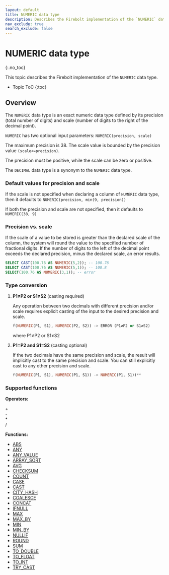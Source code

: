 ```yaml
---
layout: default
title: NUMERIC data type
description: Describes the Firebolt implementation of the `NUMERIC` data type
nav_exclude: true
search_exclude: false
---
```


# NUMERIC data type
{:.no_toc}

This topic describes the Firebolt implementation of the `NUMERIC` data type.

* Topic ToC
{:toc}

## Overview

The `NUMERIC` data type is an exact numeric data type defined by its precision (total number of digits) and scale (number of digits to the right of the decimal point). 

`NUMERIC` has two optional input parameters: `NUMERIC(precision, scale)`

The maximum precision is 38. The scale value is bounded by the precision value `(scale<=precision)`. 

The precision must be positive, while the scale can be zero or positive.

The `DECIMAL` data type is a synonym to the `NUMERIC` data type.

### Default values for precision and scale

If the scale is not specified when declaring a column of `NUMERIC` data type, then it defaults to `NUMERIC(precision, min(9, precision))`

If both the precision and scale are not specified, then it defaults to `NUMERIC(38, 9)`

### Precision vs. scale

If the scale of a value to be stored is greater than the declared scale of the column, the system will round the value to the specified number of fractional digits. If the number of digits to the left of the decimal point exceeds the declared precision, minus the declared scale, an error results.

  ```sql
  SELECT CAST(100.76 AS NUMERIC(5,2)); -- 100.76
  SELECT CAST(100.76 AS NUMERIC(5,1)); -- 100.8
  SELECT(100.76 AS NUMERIC(3,1)); -- error
  ```
### Type conversion

1. **P1≠P2 or S1≠S2** (casting required)

    Any operation between two decimals with different precision and/or scale requires explicit casting of the input to the desired precision and scale. 

    ```sql
    f(NUMERIC(P1, S1), NUMERIC(P2, S2)) -> ERROR (P1≠P2 or S1≠S2) 
    ```
    where P1≠P2 or S1≠S2


2. **P1=P2 and S1=S2** (casting optional)

    If the two decimals have the same precision and scale, the result will implicitly cast to the same precision and scale. You can still explicitly cast to any other precision and scale.
  
    ```sql
    f(NUMERIC(P1, S1), NUMERIC(P1, S1)) -> NUMERIC(P1, S1))**
    ```
 
### Supported functions

**Operators:**

+<br>
-<br>
*<br>
/<br>

**Functions:**

* [ABS](../sql-reference/functions-reference/abs.md)
* [ANY](../sql-reference/functions-reference/any.md)
* [ANY\_VALUE](../sql-reference/functions-reference/any_value.md)
* [ARRAY\_SORT](../sql-reference/functions-reference/array-sort.md)
* [AVG](../sql-reference/functions-reference/avg.md)
* [CHECKSUM](../sql-reference/functions-reference/checksum.md)
* [COUNT](../sql-reference/functions-reference/count.md)
* [CASE](../sql-reference/functions-reference/case.md)
* [CAST](../sql-reference/functions-reference/cast.md)
* [CITY\_HASH](../sql-reference/functions-reference/city-hash.md)
* [COALESCE](../sql-reference/functions-reference/coalesce.md) 
* [CONCAT](../sql-reference/functions-reference/concat.md)
* [IFNULL](../sql-reference/functions-reference/ifnull.md) 
* [MAX](../sql-reference/functions-reference/max.md) 
* [MAX\_BY](../sql-reference/functions-reference/max-by.md) 
* [MIN](../sql-reference/functions-reference/min.md) 
* [MIN\_BY](../sql-reference/functions-reference/min-by.md) 
* [NULLIF](../sql-reference/functions-reference/nullif.md)
* [ROUND](../sql-reference/functions-reference/round.md)
* [SUM](../sql-reference/functions-reference/sum.md)
* [TO\_DOUBLE](../sql-reference/functions-reference/to-double.md) 
* [TO\_FLOAT](../sql-reference/functions-reference/to-float.md) 
* [TO\_INT](../sql-reference/functions-reference/to-int.md)
* [TRY\_CAST](../sql-reference/functions-reference/try-cast.md)
